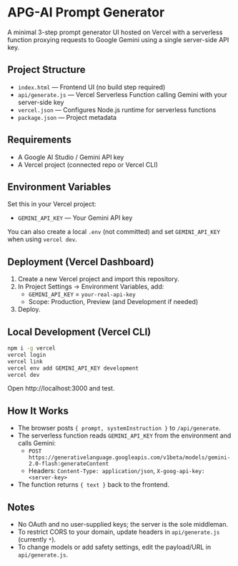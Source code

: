 # APG-AI Prompt Generator

A minimal 3-step prompt generator UI hosted on Vercel with a serverless function proxying requests to Google Gemini using a single server-side API key.

## Project Structure

- `index.html` — Frontend UI (no build step required)
- `api/generate.js` — Vercel Serverless Function calling Gemini with your server-side key
- `vercel.json` — Configures Node.js runtime for serverless functions
- `package.json` — Project metadata

## Requirements

- A Google AI Studio / Gemini API key
- A Vercel project (connected repo or Vercel CLI)

## Environment Variables

Set this in your Vercel project:

- `GEMINI_API_KEY` — Your Gemini API key

You can also create a local `.env` (not committed) and set `GEMINI_API_KEY` when using `vercel dev`.

## Deployment (Vercel Dashboard)

1. Create a new Vercel project and import this repository.
2. In Project Settings → Environment Variables, add:
   - `GEMINI_API_KEY` = `your-real-api-key`
   - Scope: Production, Preview (and Development if needed)
3. Deploy.

## Local Development (Vercel CLI)

```bash
npm i -g vercel
vercel login
vercel link
vercel env add GEMINI_API_KEY development
vercel dev
```

Open http://localhost:3000 and test.

## How It Works

- The browser posts `{ prompt, systemInstruction }` to `/api/generate`.
- The serverless function reads `GEMINI_API_KEY` from the environment and calls Gemini:
  - `POST https://generativelanguage.googleapis.com/v1beta/models/gemini-2.0-flash:generateContent`
  - Headers: `Content-Type: application/json`, `X-goog-api-key: <server-key>`
- The function returns `{ text }` back to the frontend.

## Notes

- No OAuth and no user-supplied keys; the server is the sole middleman.
- To restrict CORS to your domain, update headers in `api/generate.js` (currently `*`).
- To change models or add safety settings, edit the payload/URL in `api/generate.js`.
